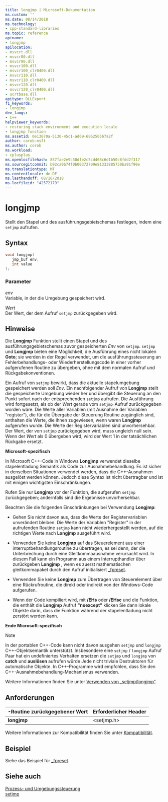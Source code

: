 ```yaml
---
title: longjmp | Microsoft-Dokumentation
ms.custom: ''
ms.date: 08/14/2018
ms.technology:
- cpp-standard-libraries
ms.topic: reference
apiname:
- longjmp
apilocation:
- msvcrt.dll
- msvcr80.dll
- msvcr90.dll
- msvcr100.dll
- msvcr100_clr0400.dll
- msvcr110.dll
- msvcr110_clr0400.dll
- msvcr120.dll
- msvcr120_clr0400.dll
- ucrtbase.dll
apitype: DLLExport
f1_keywords:
- longjmp
dev_langs:
- C++
helpviewer_keywords:
- restoring stack environment and execution locale
- longjmp function
ms.assetid: 0e13670a-5130-45c1-ad69-6862505b7a2f
author: corob-msft
ms.author: corob
ms.workload:
- cplusplus
ms.openlocfilehash: 857fae2e9c38dfe2c5cd468c6d1b50c6fdd2f317
ms.sourcegitcommit: b92ca0b74f0b00372709e81333885750ba91f90e
ms.translationtype: MT
ms.contentlocale: de-DE
ms.lasthandoff: 08/16/2018
ms.locfileid: "42572179"
---
```

# <a name="longjmp"></a>longjmp

Stellt den Stapel und des ausführungsgebietschemas festlegen, indem eine `setjmp` aufrufen.

## <a name="syntax"></a>Syntax

```C
void longjmp(
   jmp_buf env,
   int value
);
```

### <a name="parameters"></a>Parameter

*env*  
Variable, in der die Umgebung gespeichert wird.

*Wert*  
Der Wert, der dem Aufruf `setjmp` zurückgegeben wird.

## <a name="remarks"></a>Hinweise

Die **Longjmp** Funktion stellt einen Stapel und des ausführungsgebietschemas zuvor gespeicherten *Env* von `setjmp`. `setjmp` und **Longjmp** bieten eine Möglichkeit, die Ausführung eines nicht lokalen **Goto**; sie werden in der Regel verwendet, um die ausführungssteuerung an Fehlerbehandlungs- oder Wiederherstellungscode in einer vorher aufgerufenen Routine zu übergeben, ohne mit dem normalen Aufruf und Rückgabekonventionen.

Ein Aufruf von `setjmp` bewirkt, dass die aktuelle stapelumgebung gespeichert werden soll *Env*. Ein nachfolgender Aufruf von **Longjmp** stellt die gespeicherte Umgebung wieder her und übergibt die Steuerung an den Punkt sofort nach der entsprechenden `setjmp` aufrufen. Die Ausführung wird fortgesetzt, als ob der *Wert* gerade vom `setjmp`-Aufruf zurückgegeben worden wäre. Die Werte aller Variablen (mit Ausnahme der Variablen "register"), die für die Übergabe der Steuerung Routine zugänglich sind, enthalten die Werte, die ihnen zugewiesen, wenn waren **Longjmp** aufgerufen wurde. Die Werte der Registervariablen sind unvorhersehbar. Der Wert, der von `setjmp` zurückgegeben wird, muss ungleich null sein. Wenn der *Wert* als 0 übergeben wird, wird der Wert 1 in der tatsächlichen Rückgabe ersetzt.

**Microsoft-spezifisch**

In Microsoft C++-Code in Windows **Longjmp** verwendet dieselbe stapelentladung Semantik als Code zur Ausnahmebehandlung. Es ist sicher in denselben Situationen verwendet werden, dass die C++-Ausnahmen ausgelöst werden können. Jedoch diese Syntax ist nicht übertragbar und ist mit einigen wichtigsten Einschränkungen.

Rufen Sie nur **Longjmp** vor der Funktion, die aufgerufen `setjmp` zurückgegeben; andernfalls sind die Ergebnisse unvorhersehbar.

Beachten Sie die folgenden Einschränkungen bei Verwendung **Longjmp**:

- Gehen Sie nicht davon aus, dass die Werte der Registervariablen unverändert bleiben. Die Werte der Variablen "Register" in der aufrufenden Routine `setjmp` kann nicht wiederhergestellt werden, auf die richtigen Werte nach **Longjmp** ausgeführt wird.

- Verwenden Sie keine **Longjmp** auf das Steuerelement aus einer interruptbehandlungsroutine zu übertragen, es sei denn, der die Unterbrechung durch eine Gleitkommaausnahme verursacht wird. In diesem Fall kann ein Programm aus einem Interrupthandler über zurückgeben **Longjmp** , wenn es zuerst mathematischen gleitkommapaket durch den Aufruf initialisiert [_fpreset](fpreset.md).

- Verwenden Sie keine **Longjmp** zum Übertragen von Steuerelement über eine Rückrufroutine, die direkt oder indirekt von der Windows-Code aufgerufen.

- Wenn der Code kompiliert wird, mit **/EHs** oder **/EHsc** und die Funktion, die enthält die **Longjmp** Aufruf **"noexcept"** klicken Sie dann lokale Objekte darin, dass die Funktion während der stapelentladung nicht zerstört werden kann.

**Ende Microsoft-spezifisch**

> [!NOTE]  
> In der portablen C++-Code kann nicht davon ausgehen `setjmp` und `longjmp` C++-Objektsemantik unterstützt. Insbesondere eine `setjmp` / `longjmp` Aufruf Paar hat ein undefiniertes Verhalten ersetzen die `setjmp` und `longjmp` von **catch** und **auslösen** aufrufen würde Jede nicht triviale Destruktoren für automatische Objekte. In C++-Programme wird empfohlen, dass Sie den C++-Ausnahmebehandlung-Mechanismus verwenden.

Weitere Informationen finden Sie unter [Verwenden von „setjmp/longjmp“](../../cpp/using-setjmp-longjmp.md).

## <a name="requirements"></a>Anforderungen

|-Routine zurückgegebener Wert|Erforderlicher Header|
|-------------|---------------------|
|**longjmp**|\<setjmp.h>|

Weitere Informationen zur Kompatibilität finden Sie unter [Kompatibilität](../../c-runtime-library/compatibility.md).

## <a name="example"></a>Beispiel

Siehe das Beispiel für [_fpreset](fpreset.md).

## <a name="see-also"></a>Siehe auch

[Prozess- und Umgebungssteuerung](../../c-runtime-library/process-and-environment-control.md)  
[setjmp](setjmp.md)  
